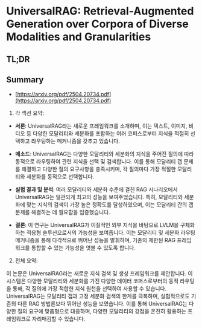 # UniversalRAG: Retrieval-Augmented Generation over Corpora of Diverse Modalities and Granularities
## TL;DR
## Summary
- [https://arxiv.org/pdf/2504.20734.pdf](https://arxiv.org/pdf/2504.20734.pdf)

1. 각 섹션 요약:

- **서론**:
  UniversalRAG라는 새로운 프레임워크를 소개하며, 이는 텍스트, 이미지, 비디오 등 다양한 모달리티와 세분화를 포함하는 여러 코퍼스로부터 지식을 적절히 선택하고 라우팅하는 메커니즘을 갖추고 있습니다.

- **메소드**:
  UniversalRAG는 다양한 모달리티와 세분화의 지식을 주어진 질의에 따라 동적으로 라우팅하여 관련 지식을 선택 및 검색합니다. 이를 통해 모달리티 갭 문제를 해결하고 다양한 질의 요구사항을 충족시키며, 각 질의마다 가장 적절한 모달리티와 세분화를 동적으로 선택합니다.

- **실험 결과 및 분석**:
  여러 모달리티와 세분화 수준에 걸친 RAG 시나리오에서 UniversalRAG는 일관되게 최고의 성능을 보여주었습니다. 특히, 모달리티와 세분화에 맞는 지식의 검색이 가장 높은 정확도를 달성하였으며, 이는 모달리티 간의 갭 문제를 해결하는 데 필요함을 입증했습니다.

- **결론**:
  이 연구는 UniversalRAG가 이질적인 외부 지식을 바탕으로 LVLM을 구체화하는 적응형 솔루션으로서의 가능성을 보여줍니다. 이는 모달리티 및 세분화 라우팅 메커니즘을 통해 다각적으로 뛰어난 성능을 발휘하며, 기존의 제한된 RAG 프레임워크를 통합할 수 있는 가능성을 엿볼 수 있도록 합니다.

2. 전체 요약:

이 논문은 UniversalRAG라는 새로운 지식 검색 및 생성 프레임워크를 제안합니다. 이 시스템은 다양한 모달리티와 세분화를 가진 다양한 데이터 코퍼스로부터의 동적 라우팅을 통해, 각 질의에 가장 적합한 지식 원천을 선택하여 사용할 수 있습니다. UniversalRAG는 모달리티 갭과 고정 세분화 검색의 한계를 극복하며, 실험적으로도 기존의 다른 RAG 방법론보다 뛰어난 성능을 보였습니다. 이를 통해 UniversalRAG는 다양한 질의 요구에 맞춤형으로 대응하며, 다양한 모달리티의 강점을 온전히 활용하는 프레임워크로 자리매김할 수 있습니다.